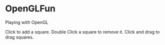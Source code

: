 OpenGLFun
=========

Playing with OpenGL

Click to add a square.  Double Click a square to remove it.  Click and drag to drag squares. 
